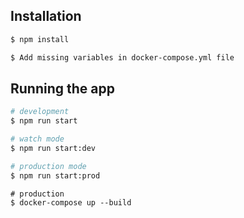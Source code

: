 ## Installation

```bash
$ npm install
```

```bash
$ Add missing variables in docker-compose.yml file
```

## Running the app

```bash
# development
$ npm run start

# watch mode
$ npm run start:dev

# production mode
$ npm run start:prod
```


```docker
# production
$ docker-compose up --build
```

